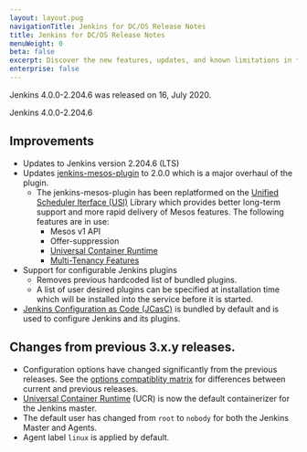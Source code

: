 ```yaml
---
layout: layout.pug
navigationTitle: Jenkins for DC/OS Release Notes
title: Jenkins for DC/OS Release Notes
menuWeight: 0
beta: false
excerpt: Discover the new features, updates, and known limitations in this release of the Jenkins for DC/OS Service
enterprise: false
--- 
```

Jenkins 4.0.0-2.204.6 was released on 16, July 2020.

Jenkins 4.0.0-2.204.6

## Improvements
- Updates to Jenkins version 2.204.6 (LTS)
- Updates [jenkins-mesos-plugin](https://github.com/jenkinsci/mesos-plugin) to 2.0.0 which is a major overhaul of the plugin.
    - The jenkins-mesos-plugin has been replatformed on the [Unified Scheduler Iterface (USI)](https://github.com/mesosphere/usi) Library which provides better long-term support and more rapid delivery of Mesos features. The following features are in use:
        - Mesos v1 API
        - Offer-suppression
        - [Universal Container Runtime](https://docs.d2iq.com/mesosphere/dcos/latest/deploying-services/containerizers/ucr)
        - [Multi-Tenancy Features](/mesosphere/dcos/latest/multi-tenancy)
- Support for configurable Jenkins plugins
    - Removes previous hardcoded list of bundled plugins.
    - A list of user desired plugins can be specified at installation time which will be installed into the service before it is started.
- [Jenkins Configuration as Code (JCasC)](https://github.com/jenkinsci/configuration-as-code-plugin) is bundled by default and is used to configure Jenkins and its plugins.

## Changes from previous 3.x.y releases.
- Configuration options have changed significantly from the previous releases. See the [options compatiblity matrix](/mesosphere/dcos/services/jenkins/4.0.0-2.204.6/options-compatibility-matrix/) for differences between current and previous releases.
- [Universal Container Runtime](https://docs.d2iq.com/mesosphere/dcos/latest/deploying-services/containerizers/ucr) (UCR) is now the default containerizer for the Jenkins master.
- The default user has changed from `root` to `nobody` for both the Jenkins Master and Agents.
- Agent label `linux` is applied by default.

<!-- This source repo for this topic is located on https://github.com/mesosphere/dcos-jenkins-service -->
